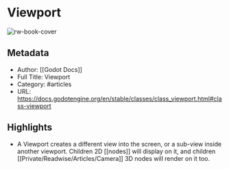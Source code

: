 # Viewport

![rw-book-cover](https://readwise-assets.s3.amazonaws.com/static/images/article1.be68295a7e40.png)

## Metadata
- Author: [[Godot Docs]]
- Full Title: Viewport
- Category: #articles
- URL: https://docs.godotengine.org/en/stable/classes/class_viewport.html#class-viewport

## Highlights
- A Viewport creates a different view into the screen, or a sub-view inside another viewport. Children 2D [[nodes]] will display on it, and children [[Private/Readwise/Articles/Camera]] 3D nodes will render on it too.

